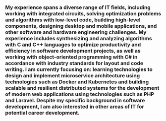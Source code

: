 ### My experience spans a diverse range of IT fields, including working with integrated circuits, solving optimization problems and algorithms with low-level code, building high-level components, designing desktop and mobile applications, and other software and hardware engineering challenges. My experience includes synthesizing and analyzing algorithms with C and C++ languages to optimize productivity and efficiency in software development projects, as well as working with object-oriented programming with C# in accordance with industry standards for layout and code writing. I am currently focusing on: learning technologies to design and implement microservice architecture using technologies such as Docker and Kubernetes and building scalable and resilient distributed systems for the development of modern web applications using technologies such as PHP and Laravel. Despite my specific background in software development, I am also interested in other areas of IT for potential career development.
<!--
**AlexIvanov01/AlexIvanov01** is a ✨ _special_ ✨ repository because its `README.md` (this file) appears on your GitHub profile.

Here are some ideas to get you started:

- 🔭 I’m currently working on ...
- 🌱 I’m currently learning ...
- 👯 I’m looking to collaborate on ...
- 🤔 I’m looking for help with ...
- 💬 Ask me about ...
- 📫 How to reach me: ...
- 😄 Pronouns: ...
- ⚡ Fun fact: ...
-->
